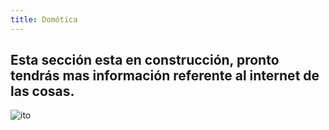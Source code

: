 ```yaml
---
title: Domótica
---
```


## Esta sección esta en construcción, pronto tendrás mas información referente al internet de las cosas.
![ito]({{site.baseurl}}/img/ioy.png)
